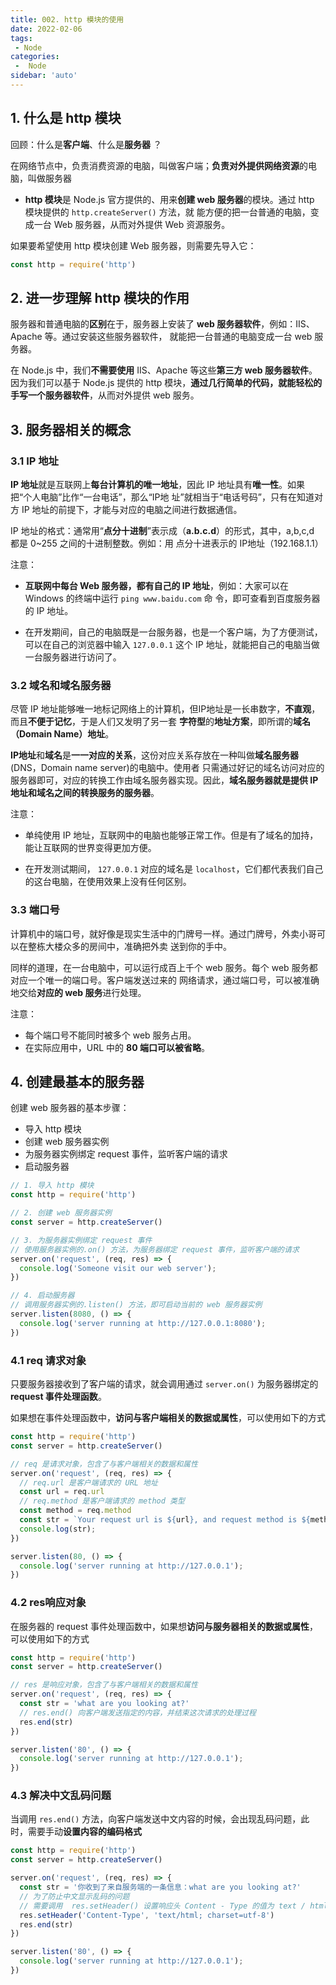 ```yaml
---
title: 002. http 模块的使用
date: 2022-02-06
tags:
 - Node
categories:
 -  Node
sidebar: 'auto'
---
```


## 1. 什么是 http 模块
回顾：什么是**客户端**、什么是**服务器** ？

在网络节点中，负责消费资源的电脑，叫做客户端；**负责对外提供网络资源**的电脑，叫做服务器

* **http 模块**是 Node.js 官方提供的、用来**创建 web 服务器**的模块。通过 http 模块提供的 `http.createServer()` 方法，就
能方便的把一台普通的电脑，变成一台 Web 服务器，从而对外提供 Web 资源服务。

如果要希望使用 http 模块创建 Web 服务器，则需要先导入它：
```js
const http = require('http')
```

## 2. 进一步理解 http 模块的作用
服务器和普通电脑的**区别**在于，服务器上安装了 **web 服务器软件**，例如：IIS、Apache 等。通过安装这些服务器软件，
就能把一台普通的电脑变成一台 web 服务器。

在 Node.js 中，我们**不需要使用** IIS、Apache 等这些**第三方 web 服务器软件**。因为我们可以基于 Node.js 提供的
http 模块，**通过几行简单的代码，就能轻松的手写一个服务器软件**，从而对外提供 web 服务。

## 3. 服务器相关的概念
### 3.1 IP 地址
**IP 地址**就是互联网上**每台计算机的唯一地址**，因此 IP 地址具有**唯一性**。如果把“个人电脑”比作“一台电话”，那么“IP地
址”就相当于“电话号码”，只有在知道对方 IP 地址的前提下，才能与对应的电脑之间进行数据通信。

IP 地址的格式：通常用“**点分十进制**”表示成（**a.b.c.d**）的形式，其中，a,b,c,d 都是 0~255 之间的十进制整数。例如：用
点分十进表示的 IP地址（192.168.1.1）

注意：
* **互联网中每台 Web 服务器，都有自己的 IP 地址**，例如：大家可以在 Windows 的终端中运行 `ping www.baidu.com` 命
令，即可查看到百度服务器的 IP 地址。

* 在开发期间，自己的电脑既是一台服务器，也是一个客户端，为了方便测试，可以在自己的浏览器中输入 `127.0.0.1` 这个
IP 地址，就能把自己的电脑当做一台服务器进行访问了。

### 3.2  域名和域名服务器
尽管 IP 地址能够唯一地标记网络上的计算机，但IP地址是一长串数字，**不直观**，而且**不便于记忆**，于是人们又发明了另一套
**字符型**的**地址方案**，即所谓的**域名（Domain Name）地址**。

**IP地址**和**域名**是**一一对应的关系**，这份对应关系存放在一种叫做**域名服务器**(DNS，Domain name server)的电脑中。使用者
只需通过好记的域名访问对应的服务器即可，对应的转换工作由域名服务器实现。因此，**域名服务器就是提供 IP 地址和域名之间的转换服务的服务器**。

注意：

* 单纯使用 IP 地址，互联网中的电脑也能够正常工作。但是有了域名的加持，能让互联网的世界变得更加方便。

* 在开发测试期间， `127.0.0.1` 对应的域名是 `localhost`，它们都代表我们自己的这台电脑，在使用效果上没有任何区别。

### 3.3 端口号
计算机中的端口号，就好像是现实生活中的门牌号一样。通过门牌号，外卖小哥可以在整栋大楼众多的房间中，准确把外卖
送到你的手中。

同样的道理，在一台电脑中，可以运行成百上千个 web 服务。每个 web 服务都对应一个唯一的端口号。客户端发送过来的
网络请求，通过端口号，可以被准确地交给**对应的 web 服务**进行处理。

注意：
* 每个端口号不能同时被多个 web 服务占用。
* 在实际应用中，URL 中的 **80 端口可以被省略**。

## 4. 创建最基本的服务器
创建 web 服务器的基本步骤：
* 导入 http 模块
* 创建 web 服务器实例
* 为服务器实例绑定 request 事件，监听客户端的请求
* 启动服务器
```js
// 1. 导入 http 模块
const http = require('http')

// 2. 创建 web 服务器实例
const server = http.createServer()

// 3. 为服务器实例绑定 request 事件
// 使用服务器实例的.on() 方法，为服务器绑定 request 事件，监听客户端的请求
server.on('request', (req, res) => {
  console.log('Someone visit our web server');
})

// 4. 启动服务器
// 调用服务器实例的.listen() 方法，即可启动当前的 web 服务器实例
server.listen(8080, () => {
  console.log('server running at http://127.0.0.1:8080');
})
```

### 4.1 req 请求对象
只要服务器接收到了客户端的请求，就会调用通过 `server.on()` 为服务器绑定的 **request 事件处理函数**。

如果想在事件处理函数中，**访问与客户端相关的数据或属性**，可以使用如下的方式
```js
const http = require('http')
const server = http.createServer()

// req 是请求对象，包含了与客户端相关的数据和属性
server.on('request', (req, res) => {
  // req.url 是客户端请求的 URL 地址
  const url = req.url
  // req.method 是客户端请求的 method 类型
  const method = req.method
  const str = `Your request url is ${url}, and request method is ${method}`
  console.log(str);
})

server.listen(80, () => {
  console.log('server running at http://127.0.0.1');
})
```
### 4.2 res响应对象
在服务器的 request 事件处理函数中，如果想**访问与服务器相关的数据或属性**，可以使用如下的方式
```js
const http = require('http')
const server = http.createServer()

// res 是响应对象，包含了与客户端相关的数据和属性
server.on('request', (req, res) => {
  const str = 'what are you looking at?'
  // res.end() 向客户端发送指定的内容，并结束这次请求的处理过程
  res.end(str)
})

server.listen('80', () => {
  console.log('server running at http://127.0.0.1');
})
```
### 4.3 解决中文乱码问题
当调用 `res.end()` 方法，向客户端发送中文内容的时候，会出现乱码问题，此时，需要手动**设置内容的编码格式**
```js
const http = require('http')
const server = http.createServer()

server.on('request', (req, res) => {
  const str = '你收到了来自服务端的一条信息：what are you looking at?'
  // 为了防止中文显示乱码的问题
  // 需要调用  res.setHeader() 设置响应头 Content - Type 的值为 text / html; charset = utf - 8
  res.setHeader('Content-Type', 'text/html; charset=utf-8')
  res.end(str)
})

server.listen('80', () => {
  console.log('server running at http://127.0.0.1');
})
```
